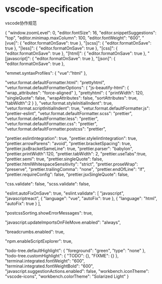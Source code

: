 # vscode-specification
vscode协作规范

{
  "window.zoomLevel": 0,
  "editor.fontSize": 16,
  "editor.snippetSuggestions": "top",
  "editor.minimap.maxColumn": 100,
  "editor.fontWeight": "600",
  "[vue]": {
    "editor.formatOnSave": true
  },
  "[scss]": {
    "editor.formatOnSave": true
  },
  "[less]": {
    "editor.formatOnSave": true
  },
  "[css]": {
    "editor.formatOnSave": true
  },
  "[html]": {
    "editor.formatOnSave": true
  },
  "[javascript]": {
    "editor.formatOnSave": true
  },
  "[json]": {
    "editor.formatOnSave": true
  },

  "emmet.syntaxProfiles": {
    "vue":"html"
  },
  
  "vetur.format.defaultFormatter.html": "prettyhtml",
  "vetur.format.defaultFormatterOptions": {
    "js-beautify-html": {
      "wrap_attributes": "force-aligned"
    },
    "prettyhtml": {
      "printWidth": 120,
      "singleQuote": false,
      "wrapAttributes": false,
      "sortAttributes": true,
      "tabWidth":2
    }
  },
  "vetur.format.styleInitialIndent": true,
  "vetur.format.scriptInitialIndent": true,
  "vetur.format.defaultFormatter.js": "prettier-eslint",
  "vetur.format.defaultFormatter.scss": "prettier",
  "vetur.format.defaultFormatter.less": "prettier",
  "vetur.format.defaultFormatter.css": "prettier",
  "vetur.format.defaultFormatter.postcss": "prettier",

  "prettier.eslintIntegration": true,
  "prettier.stylelintIntegration": true,
  "prettier.arrowParens": "avoid",
  "prettier.bracketSpacing": true,
  "prettier.jsxBracketSameLine": true,
  "prettier.parser": "babylon",
  "prettier.printWidth":120,
  "prettier.tabWidth": 2,
  "prettier.useTabs":true,
  "prettier.semi": true,
  "prettier.singleQuote": false,
  "prettier.htmlWhitespaceSensitivity": "strict",
  "prettier.proseWrap": "preserve",
  "prettier.trailingComma": "none",
  "prettier.endOfLine": "lf",
  "prettier.requireConfig": false,
  "prettier.jsxSingleQuote": false,

  "css.validate": false,
  "scss.validate": false,

  "eslint.autoFixOnSave": true,
  "eslint.validate": [
      "javascript",
      "javascriptreact",
      {
          "language": "vue",
          "autoFix": true
      },
      {
          "language": "html",
          "autoFix": true
      }
  ],

  "postcssSorting.showErrorMessages": true,

  "javascript.updateImportsOnFileMove.enabled": "always",
  
  "breadcrumbs.enabled": true,

  "npm.enableScriptExplorer": true,

  "todo-tree.defaultHighlight": {
    "foreground": "green",
    "type": "none"
  },
  "todo-tree.customHighlight": {
    "TODO": {},
    "FIXME": {}
  },
  "terminal.integrated.fontWeight": "600",
  "terminal.integrated.fontWeightBold": "600",
  "javascript.suggestionActions.enabled": false,
  "workbench.iconTheme": "vscode-icons",
  "workbench.colorTheme": "Solarized Light"
}
